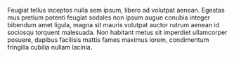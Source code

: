 Feugiat tellus inceptos nulla sem ipsum, libero ad volutpat aenean. Egestas
mus pretium potenti feugiat sodales non ipsum augue conubia integer bibendum
amet ligula, magna sit mauris volutpat auctor rutrum aenean id sociosqu torquent malesuada.
Non habitant metus sit imperdiet ullamcorper posuere, dapibus facilisis mattis
fames maximus lorem, condimentum fringilla cubilia nullam lacinia.
